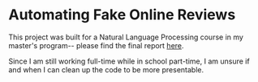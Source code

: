 # Automating Fake Online Reviews
This project was built for a Natural Language Processing course in my master's program-- please find the final report [here](https://github.com/kalvinkao/artificial_hotel_reviews/blob/master/Automating%20Fake%20Online%20Reviews.pdf).

Since I am still working full-time while in school part-time, I am unsure if and when I can clean up the code to be more presentable.
